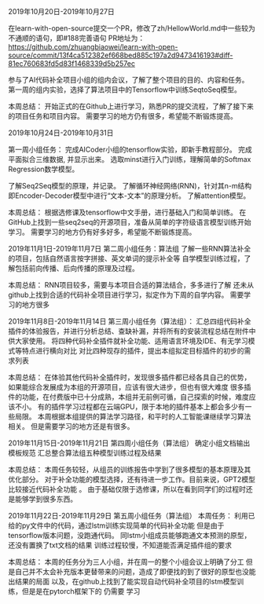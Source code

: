 2019年10月20日-2019年10月27日

 在learn-with-open-source提交一个PR，修改了zh/HellowWorld.md中一些较为不通顺的语句，即#188完善语句
 PR地址为：
 https://github.com/zhuangbiaowei/learn-with-open-source/commit/13f4ca512382ef668bed885c197a2d9473416193#diff-81ec760683fd5d83f1468339d5b257ec

 参与了AI代码补全项目小组的组内会议，了解了整个项目的目的、内容和任务。
 第一周的组内实验，选择了算法项目中的Tensorflow中训练SeqtoSeq模型。

 本周总结：
 开始正式的在Github上进行学习，熟悉PR的提交流程，了解了接下来的项目任务和项目内容。
 需要学习的地方仍有很多，希望能不断锻炼提高。

2019年10月24日-2019年10月31日

第一周小组任务：
完成AICoder小组的tensorflow实验，即新手教程部分。
完成平面拟合三维数据, 并显示出来。
选取minst进行入门训练，理解简单的Softmax Regression数学模型。

了解Seq2Seq模型的原理，并记录。
了解循环神经网络(RNN)，针对其n-m结构即Encoder-Decoder模型中进行“文本-文本”的原理分析。
了解attention模型。

本周总结：
根据选修课及tensorflow中文手册，进行基础入门和简单训练。
在GitHub上找到一些seq2seq的开源项目，准备从简单的字符级语言模型训练开始学习。
需要学习的地方仍有好多好多，希望能不断锻炼提高。

2019年11月1日-2019年11月7日
 第二周小组任务：算法组
 了解一些RNN算法补全的项目，包括自然语言按字拼接、英文单词的提示补全等
 自学模型训练过程，了解包括前向传播、后向传播的原理及过程。

 本周总结：
 RNN项目较多，需要与本项目合适的算法结合，多多进行了解
 还未从github上找到合适的代码补全项目进行学习，拟定作为下周的自学内容。
 需要学习的地方很多
 
 2019年11月8日-2019年11月14日
 第三周小组任务（算法组）：
 汇总四组代码补全插件的体验报告，并进行分析总结、查缺补漏，并将所有的安装流程总结在附件中供大家使用。
 将四种代码补全插件就补全功能、适用语言环境及IDE、有无学习模式等特点进行横向对比
 对比四种现存的插件，提出本组拟定目标插件的初步的需求列表
 
 本周总结：
 在体验其他代码补全插件时，发现很多插件都已经各具自己的优势，如果能综合发展成为本组的开源项目，应该有很大进步，但也有很大难度
 很多插件的功能，在付费版中已十分成熟，本组并无前例可循，自己探索的时候，难度应该不小。
 有的插件学习过程都在云端GPU，限于本地的插件基本上都会多少有一些局限。
 本周根据本组提供的算法学习路径，和平时的人工智能课继续学习算法相关。
 但是需要学习的地方还是有很多。
 
 2019年11月15日-2019年11月21日
 第四周小组任务（算法组）
 确定小组文档输出模板规范
 汇总整合算法组五种模型训练过程及结果

 本周总结：
 本周任务较轻，从组员的训练报告中学到了很多模型的基本原理及其优化部分。
 对于补全功能的模型选择，还有待进一步工作。目前来说，GPT2模型比较接近代码补全功能 。
 由于基础仅限于选修课，所以在看到同学们的过程时还是能够学到很多东西。



 2019年11月22日-2019年11月29日
 第五周小组任务（算法组）
 本周任务：
 利用已给的py文件中的代码，通过lstm训练实现简单的代码补全功能
 但是由于tensorflow版本问题，没跑通代码。
 同lstm小组成员能够跑通文本预测的原型，还没有置换了txt文档的结果
 训练过程较慢，不知道能否满足插件组的要求

 本周总结：
 本周的任务分为三人小组，并在周一的整个小组会议上明确了分工
 但是自己并不太会补充版本更替带来的问题，造成了即便找的到了很好的原型也没能出结果的局面 
 以及，在github上找到了能实现自动代码补全项目的lstm模型训练，但是是在pytorch框架下的
 仍需要 学习
 
